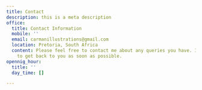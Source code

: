 ```yaml
---
title: Contact
description: this is a meta description
office:
  title: Contact Information
  mobile: ''
  email: carmanillustrations@gmail.com
  location: Pretoria, South Africa
  content: Please feel free to contact me about any queries you have. I'll do my best
    to get back to you as soon as possible.
opennig_hour:
  title: ''
  day_time: []

---
```

